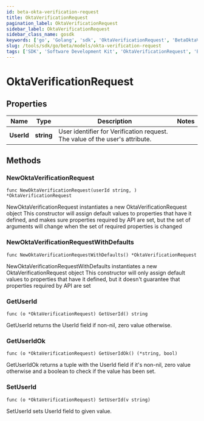 ```yaml
---
id: beta-okta-verification-request
title: OktaVerificationRequest
pagination_label: OktaVerificationRequest
sidebar_label: OktaVerificationRequest
sidebar_class_name: gosdk
keywords: ['go', 'Golang', 'sdk', 'OktaVerificationRequest', 'BetaOktaVerificationRequest'] 
slug: /tools/sdk/go/beta/models/okta-verification-request
tags: ['SDK', 'Software Development Kit', 'OktaVerificationRequest', 'BetaOktaVerificationRequest']
---
```


# OktaVerificationRequest

## Properties

Name | Type | Description | Notes
------------ | ------------- | ------------- | -------------
**UserId** | **string** | User identifier for Verification request. The value of the user's attribute. | 

## Methods

### NewOktaVerificationRequest

`func NewOktaVerificationRequest(userId string, ) *OktaVerificationRequest`

NewOktaVerificationRequest instantiates a new OktaVerificationRequest object
This constructor will assign default values to properties that have it defined,
and makes sure properties required by API are set, but the set of arguments
will change when the set of required properties is changed

### NewOktaVerificationRequestWithDefaults

`func NewOktaVerificationRequestWithDefaults() *OktaVerificationRequest`

NewOktaVerificationRequestWithDefaults instantiates a new OktaVerificationRequest object
This constructor will only assign default values to properties that have it defined,
but it doesn't guarantee that properties required by API are set

### GetUserId

`func (o *OktaVerificationRequest) GetUserId() string`

GetUserId returns the UserId field if non-nil, zero value otherwise.

### GetUserIdOk

`func (o *OktaVerificationRequest) GetUserIdOk() (*string, bool)`

GetUserIdOk returns a tuple with the UserId field if it's non-nil, zero value otherwise
and a boolean to check if the value has been set.

### SetUserId

`func (o *OktaVerificationRequest) SetUserId(v string)`

SetUserId sets UserId field to given value.



